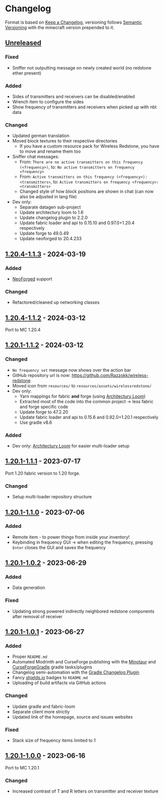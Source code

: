 # Changelog

Format is based on [Keep a Changelog](https://keepachangelog.com/en/1.1.0/),
versioning follows [Semantic Versioning](https://semver.org/spec/v2.0.0.html)
with the minecraft version prepended to it.

## [Unreleased]

### Fixed

- Sniffer not outputting message on newly created world (no redstone ether present)

### Added

- Sides of transmitters and receivers can be disabled/enabled
- Wrench item to configure the sides
- Show frequency of transmitters and receivers when picked up with nbt data

### Changed

- Updated german translation
- Moved block textures to their respective directories
	- If you have a custom resource pack for Wireless Redstone, you have to move and rename them too
- Sniffer chat messages:
	- From: `There are no active transmitters on this frequency (<frequency>)`,
	  to: `No active transmitters on frequency <frequency>`
	- From: `Active transmitters on this frequency (<frequency>): <transmitters>`,
	  to: `Active transmitters on frequency <frequency>: <transmitters>`
	- Changed style of how block positions are shown in chat (can now also be adjusted in lang file)
- Dev only:
	- Separate datagen sub-project
	- Update architectury loom to 1.6
	- Update changelog plugin to 2.2.0
	- Update fabric loader and api to 0.15.10 and 0.97.0+1.20.4 respectively
	- Update forge to 49.0.49
	- Update neoforged to 20.4.233

## [1.20.4-1.1.3] - 2024-03-19

### Added

- [NeoForged](https://neoforged.net/) support

### Changed

- Refactored/cleaned up networking classes

## [1.20.4-1.1.2] - 2024-03-12

Port to MC 1.20.4

## [1.20.1-1.1.2] - 2024-03-12

### Changed

- `No frequency set` message now shows over the action bar
- GitHub repository url is now: https://github.com/Razzokk/wireless-redstone
- Moved icon from `resources/` to `resources/assets/wirelessredstone/`
- Dev only:
	- Yarn mappings for fabric **and** forge (using
	  [Architectury Loom](https://docs.architectury.dev/loom/introduction))
	- Extracted most of the code into the common project -> less fabric and forge specific code
	- Update forge to 47.2.20
	- Update fabric loader and api to 0.15.6 and 0.92.0+1.20.1 respectively
	- Use gradle v8.6

### Added

- Dev only: [Architectury Loom](https://docs.architectury.dev/loom/introduction) for easier multi-loader setup

## [1.20.1-1.1.1] - 2023-07-17

Port 1.20 fabric version to 1.20 forge.

### Changed

- Setup multi-loader repository structure

## [1.20.1-1.1.0] - 2023-07-06

### Added

- Remote item - to power things from inside your inventory!
- Keybinding in frequency GUI -> when editing the frequency, pressing `Enter` closes the GUI and saves the frequency

## [1.20.1-1.0.2] - 2023-06-29

### Added

- Data generation

### Fixed

- Updating strong powered indirectly neighbored redstone components after removal of receiver

## [1.20.1-1.0.1] - 2023-06-27

### Added

- Proper `README.md`
- Automated Modrinth and CurseForge publishing with the [Minotaur](https://github.com/modrinth/minotaur)
  and [CurseForgeGradle](https://github.com/Darkhax/CurseForgeGradle) gradle tasks/plugins
- Changelog semi-automation with the [Gradle Changelog Plugin](https://github.com/JetBrains/gradle-changelog-plugin)
- Fancy [shields.io](https://shields.io/) badges to `README.md`
- Uploading of build artifacts via GitHub actions

### Changed

- Update gradle and fabric-loom
- Separate client more strictly
- Updated link of the homepage, source and issues websites

### Fixed

- Stack size of frequency items limited to 1

## [1.20.1-1.0.0] - 2023-06-16

Port to MC 1.20.1

### Changed

- Increased contrast of T and R letters on transmitter and receiver texture

[Unreleased]: https://github.com/Razzokk/wireless-redstone/compare/release/1.20.4-1.1.3...HEAD
[1.20.4-1.1.3]: https://github.com/Razzokk/wireless-redstone/compare/release/1.20.4-1.1.2...release/1.20.4-1.1.3
[1.20.4-1.1.2]: https://github.com/Razzokk/wireless-redstone/compare/release/1.20.1-1.1.2...release/1.20.4-1.1.2
[1.20.4-1.1.4]: https://github.com/Razzokk/wireless-redstone/compare/release/1.20.4-1.1.3...release/1.20.4-1.1.4
[1.20.1-1.1.2]: https://github.com/Razzokk/wireless-redstone/compare/release/1.20.1-1.1.1...release/1.20.1-1.1.2
[1.20.1-1.1.0]: https://github.com/Razzokk/wireless-redstone/compare/release/1.20.1-1.0.2...release/1.20.1-1.1.0
[1.20.1-1.0.2]: https://github.com/Razzokk/wireless-redstone/compare/release/1.20.1-1.0.1...release/1.20.1-1.0.2
[1.20.1-1.0.1]: https://github.com/Razzokk/wireless-redstone/compare/release/1.20.1-1.0.0...release/1.20.1-1.0.1
[1.20.1-1.0.0]: https://github.com/Razzokk/wireless-redstone/commits/release/1.20.1-1.0.0
[1.20.1-1.1.1]: https://github.com/Razzokk/wireless-redstone/compare/release/1.20.1-1.1.0...release/1.20.1-1.1.1
